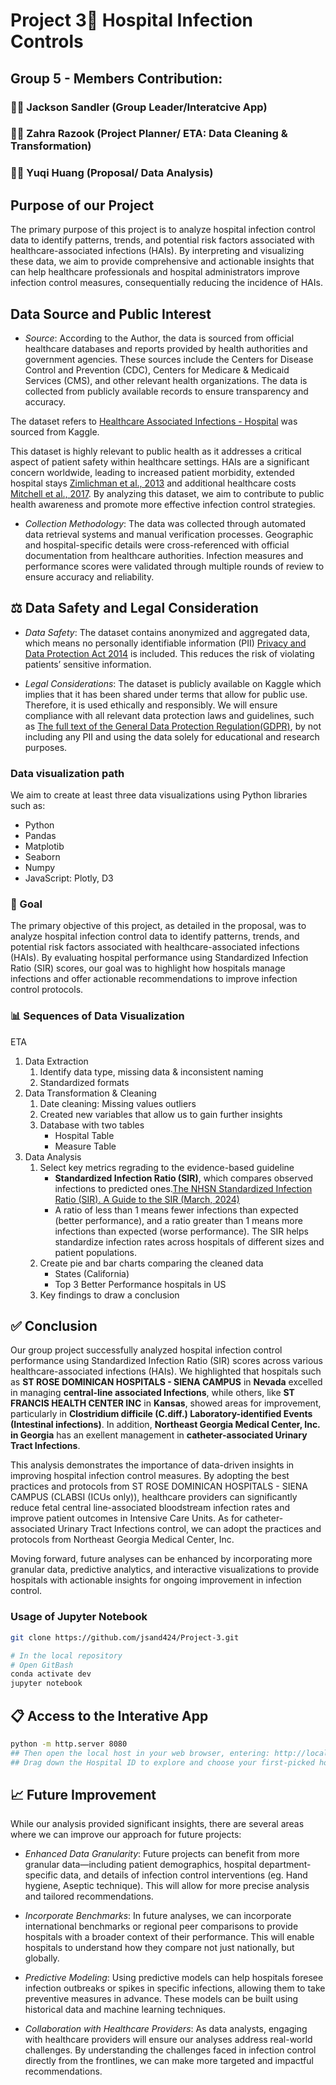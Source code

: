 # Project 3🏥 Hospital Infection Controls 

## Group 5 - Members Contribution:  

### 👱🏼 Jackson Sandler (Group Leader/Interatcive App)  
### 🧕🏽 Zahra Razook (Project Planner/ ETA: Data Cleaning & Transformation)  
### 👩🏻 Yuqi Huang (Proposal/ Data Analysis)  

## Purpose of our Project

The primary purpose of this project is to analyze hospital infection control data to identify
patterns, trends, and potential risk factors associated with healthcare-associated
infections (HAIs). By interpreting and visualizing these data, we aim to provide
comprehensive and actionable insights that can help healthcare professionals and
hospital administrators improve infection control measures, consequentially reducing the
incidence of HAIs.  

## Data Source and Public Interest
* *Source*:
According to the Author, the data is sourced from official healthcare databases and reports provided by health authorities and government agencies. These sources include the Centers for Disease Control and Prevention (CDC), Centers for Medicare & Medicaid Services (CMS), and other relevant health organizations. The data is collected from publicly available records to ensure transparency and accuracy.

The dataset refers to [Healthcare Associated Infections - Hospital](https://www.kaggle.com/datasets/muhammadfaizan65/hospital-infections-dataset?resource=download) was sourced from Kaggle.  

This dataset is highly relevant to public health as it addresses a critical aspect of patient
safety within healthcare settings. HAIs are a significant concern worldwide, leading to
increased patient morbidity, extended hospital stays [Zimlichman et al., 2013](https://jamanetwork.com/journals/jamainternalmedicine/article-abstract/1733452) and
additional healthcare costs [Mitchell et al., 2017](https://www.sciencedirect.com/science/article/pii/S2468045117300433). By analyzing this dataset, we aim to
contribute to public health awareness and promote more effective infection control
strategies.  

* *Collection Methodology*:
The data was collected through automated data retrieval systems and manual verification processes. Geographic and hospital-specific details were cross-referenced with official documentation from healthcare authorities. Infection measures and performance scores were validated through multiple rounds of review to ensure accuracy and reliability.

## ⚖️ Data Safety and Legal Consideration

* *Data Safety*: The dataset contains anonymized and aggregated data, which means no
personally identifiable information (PII) [Privacy and Data Protection Act 2014](https://content.legislation.vic.gov.au/sites/default/files/2023-08/14-60aa030-authorised.pdf) is included. This reduces the risk of violating
patients’ sensitive information.

* *Legal Considerations*: The dataset is publicly available on Kaggle which implies that it
has been shared under terms that allow for public use. Therefore, it is used ethically and
responsibly. We will ensure compliance with all relevant data protection laws and
guidelines, such as [The full text of the General Data Protection Regulation(GDPR)](https://eur-lex.europa.eu/legal-content/EN/TXT/PDF/?uri=CELEX:32016R0679), by not
including any PII and using the data solely for educational and research purposes.  

### Data visualization path  

We aim to create at least three data visualizations using Python libraries such as:
- Python
- Pandas
- Matplotib
- Seaborn
- Numpy
- JavaScript: Plotly, D3

### 🎯 Goal   
The primary objective of this project, as detailed in the proposal, was to analyze hospital infection control data to identify patterns, trends, and potential risk factors associated with healthcare-associated infections (HAIs). By evaluating hospital performance using Standardized Infection Ratio (SIR) scores, our goal was to highlight how hospitals manage infections and offer actionable recommendations to improve infection control protocols.

### 📊 Sequences of Data Visualization
ETA
1. Data Extraction
   1) Identify data type, missing data & inconsistent naming
   2) Standardized formats
2. Data Transformation & Cleaning
   1) Date cleaning: Missing values outliers
   2) Created new variables that allow us to gain further insights
   3) Database with two tables
      - Hospital Table
      - Measure Table
4. Data Analysis
   1) Select key metrics regrading to the evidence-based guideline
      - **Standardized Infection Ratio (SIR)**, which compares observed infections to predicted ones.[The NHSN Standardized Infection Ratio (SIR). A Guide to the SIR (March, 2024)](https://www.cdc.gov/nhsn/pdfs/ps-analysis-resources/nhsn-sir-guide.pdf)
      - A ratio of less than 1 means fewer infections than expected (better performance), and a ratio greater than 1 means more infections than expected (worse performance). The SIR helps standardize infection rates across hospitals of different sizes and patient populations.
   2) Create pie and bar charts comparing the cleaned data
      - States (California)
      - Top 3 Better Performance hospitals in US
   3) Key findings to draw a conclusion

## ✅ Conclusion
Our group project successfully analyzed hospital infection control performance using Standardized Infection Ratio (SIR) scores across various healthcare-associated infections (HAIs). We highlighted that hospitals such as **ST ROSE DOMINICAN HOSPITALS - SIENA CAMPUS** in **Nevada** excelled in managing **central-line associated Infections**, while others, like **ST FRANCIS HEALTH CENTER INC** in **Kansas**, showed areas for improvement, particularly in **Clostridium difficile (C.diff.) Laboratory-identified Events (Intestinal infections)**. In addition, **Northeast Georgia Medical Center, Inc. in Georgia** has an exellent management in **catheter-associated Urinary Tract Infections**. 

This analysis demonstrates the importance of data-driven insights in improving hospital infection control measures. By adopting the best practices and protocols from ST ROSE DOMINICAN HOSPITALS - SIENA CAMPUS (CLABSI (ICUs only)), healthcare providers can significantly reduce fetal central line-associated bloodstream infection rates and improve patient outcomes in Intensive Care Units. As for catheter-associated Urinary Tract Infections control, we can adopt the practices and protocols from Northeast Georgia Medical Center, Inc.

Moving forward, future analyses can be enhanced by incorporating more granular data, predictive analytics, and interactive visualizations to provide hospitals with actionable insights for ongoing improvement in infection control.


### Usage of Jupyter Notebook
``` bash
git clone https://github.com/jsand424/Project-3.git
```
``` bash
# In the local repository
# Open GitBash
conda activate dev
jupyter notebook
```
## 📋 Access to the Interative App
``` bash
python -m http.server 8080
## Then open the local host in your web browser, entering: http://localhost:8080
## Drag down the Hospital ID to explore and choose your first-picked hospital 😍
```

## 📈 Future Improvement
While our analysis provided significant insights, there are several areas where we can improve our approach for future projects:
* *Enhanced Data Granularity*:
Future projects can benefit from more granular data—including patient demographics, hospital department-specific data, and details of infection control interventions (eg. Hand hygiene, Aseptic technique). This will allow for more precise analysis and tailored recommendations.

* *Incorporate Benchmarks*:
In future analyses, we can incorporate international benchmarks or regional peer comparisons to provide hospitals with a broader context of their performance. This will enable hospitals to understand how they compare not just nationally, but globally.

* *Predictive Modeling*:
Using predictive models can help hospitals foresee infection outbreaks or spikes in specific infections, allowing them to take preventive measures in advance. These models can be built using historical data and machine learning techniques.

* *Collaboration with Healthcare Providers*:
As data analysts, engaging with healthcare providers will ensure our analyses address real-world challenges. By understanding the challenges faced in infection control directly from the frontlines, we can make more targeted and impactful recommendations.
